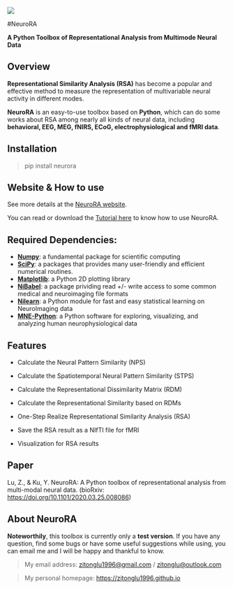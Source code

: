 ![ ](img/logo.jpg " ")

#NeuroRA

**A Python Toolbox of Representational Analysis from Multimode Neural Data**

## Overview
**Representational Similarity Analysis (RSA)** has become a popular and effective method to measure the representation of multivariable neural activity in different modes.

**NeuroRA** is an easy-to-use toolbox based on **Python**, which can do some works about RSA among nearly all kinds of neural data, including **behavioral, EEG, MEG, fNIRS, ECoG, electrophysiological and fMRI data**.

## Installation
> pip install neurora

## Website & How to use
See more details at the [NeuroRA website](https://zitonglu1996.github.io/NeuroRA/).

You can read or download the [Tutorial here](https://zitonglu1996.github.io/NeuroRA/neurora/Tutorial.pdf) to know how to use NeuroRA.

## Required Dependencies:

- **[Numpy](http://www.numpy.org)**: a fundamental package for scientific computing
- **[SciPy](https://www.scipy.org/scipylib/index.html)**: a packages that provides many user-friendly and efficient numerical routines.
- **[Matplotlib](https://matplotlib.org)**: a Python 2D plotting library
- **[NiBabel](https://nipy.org/nibabel/)**: a package prividing read +/- write access to some common medical and neuroimaging file formats
- **[Nilearn](https://nilearn.github.io/)**: a Python module for fast and easy statistical learning on NeuroImaging data
- **[MNE-Python](https://mne.tools/)**: a Python software for exploring, visualizing, and analyzing human neurophysiological data


## Features

- Calculate the Neural Pattern Similarity (NPS)

- Calculate the Spatiotemporal Neural Pattern Similarity (STPS)

- Calculate the Representational Dissimilarity Matrix (RDM)

- Calculate the Representational Similarity based on RDMs

- One-Step Realize Representational Similarity Analysis (RSA)

- Save the RSA result as a NIfTI file for fMRI

- Visualization for RSA results

## Paper

Lu, Z., & Ku, Y. NeuroRA: A Python toolbox of representational analysis from multi-modal neural data. (bioRxiv: https://doi.org/10.1101/2020.03.25.008086)

## About NeuroRA
**Noteworthily**, this toolbox is currently only a **test version**. 
If you have any question, find some bugs or have some useful suggestions while using, you can email me and I will be happy and thankful to know.
>My email address: 
>zitonglu1996@gmail.com / zitonglu@outlook.com

>My personal homepage:
>https://zitonglu1996.github.io
